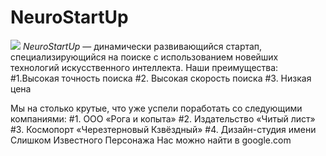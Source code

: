 # NeuroStartUp
![](https://netology-code.github.io/git-homeworks/introduction/assets/logo.png)
*NeuroStartUp* — динамически развивающийся стартап, специализирующийся на поиске с использованием новейших технологий искусственного интеллекта.
Наши преимущества:
#1.Высокая точность поиска
#2. Высокая скорость поиска
#3. Низкая цена

Мы на столько крутые, что уже успели поработать со следующими компаниями:
   #1. ООО «Рога и копыта»
   #2. Издательство «Читый лист»
   #3. Космопорт «Черезтерновый Кзвёздный»
   #4. Дизайн-студия имени Слишком Известного Персонажа
Нас можно найти в google.com